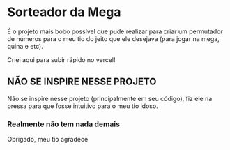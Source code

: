# Sorteador da  Mega

É o projeto mais bobo possível que pude realizar para criar um permutador de números para o meu tio do jeito que ele desejava (para jogar na mega, quina e etc).

Criei  aqui para subir rápido no vercel!
## NÃO SE INSPIRE NESSE PROJETO
Não se inspire nesse projeto (principalmente em seu código), fiz ele na pressa para que fosse intuitivo para o meu tio idoso.

### Realmente não tem nada demais
Obrigado, meu tio  agradece